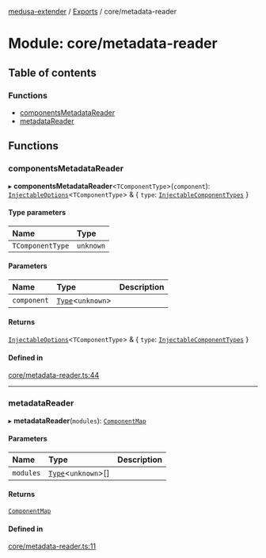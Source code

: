 [medusa-extender](../README.md) / [Exports](../modules.md) / core/metadata-reader

# Module: core/metadata-reader

## Table of contents

### Functions

- [componentsMetadataReader](core_metadata_reader.md#componentsmetadatareader)
- [metadataReader](core_metadata_reader.md#metadatareader)

## Functions

### componentsMetadataReader

▸ **componentsMetadataReader**<`TComponentType`\>(`component`): [`InjectableOptions`](core_types.md#injectableoptions)<`TComponentType`\> & { `type`: [`InjectableComponentTypes`](core_types.md#injectablecomponenttypes)  }

#### Type parameters

| Name | Type |
| :------ | :------ |
| `TComponentType` | `unknown` |

#### Parameters

| Name | Type | Description |
| :------ | :------ | :------ |
| `component` | [`Type`](../interfaces/core_types.Type.md)<`unknown`\> |  |

#### Returns

[`InjectableOptions`](core_types.md#injectableoptions)<`TComponentType`\> & { `type`: [`InjectableComponentTypes`](core_types.md#injectablecomponenttypes)  }

#### Defined in

[core/metadata-reader.ts:44](https://github.com/adrien2p/medusa-extender/blob/4d59aa3/src/core/metadata-reader.ts#L44)

___

### metadataReader

▸ **metadataReader**(`modules`): [`ComponentMap`](../classes/core_componentMap.ComponentMap.md)

#### Parameters

| Name | Type | Description |
| :------ | :------ | :------ |
| `modules` | [`Type`](../interfaces/core_types.Type.md)<`unknown`\>[] |  |

#### Returns

[`ComponentMap`](../classes/core_componentMap.ComponentMap.md)

#### Defined in

[core/metadata-reader.ts:11](https://github.com/adrien2p/medusa-extender/blob/4d59aa3/src/core/metadata-reader.ts#L11)
